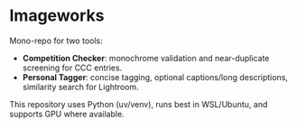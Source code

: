 # Imageworks

Mono-repo for two tools:

- **Competition Checker**: monochrome validation and near-duplicate screening for CCC entries.
- **Personal Tagger**: concise tagging, optional captions/long descriptions, similarity search for Lightroom.

This repository uses Python (uv/venv), runs best in WSL/Ubuntu, and supports GPU where available.

